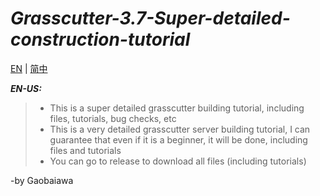 # **_Grasscutter-3.7-Super-detailed-construction-tutorial_**
[EN](README.md) | [简中](README_zh-CN.md)

**_EN-US:_**
> - This is a super detailed grasscutter building tutorial, including files, tutorials, bug checks, etc
> - This is a very detailed grasscutter server building tutorial, I can guarantee that even if it is a beginner, it will be done, including files and tutorials
> - You can go to release to download all files (including tutorials)

-by Gaobaiawa